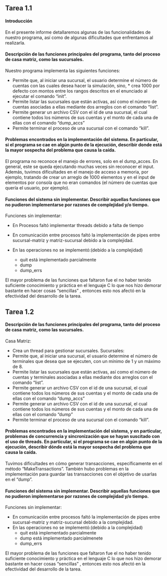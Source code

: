 ## Tarea 1.1

#### Introducción

En el presente informe detallaremos algunas de las funcionalidades de nuestro programa, así como de algunas dificultades que enfrentamos al realizarla.

#### Descripción de las funciones principales del programa, tanto del proceso de casa matriz, como las sucursales.

Nuestro programa implementa las siguientes funciones:
* Permite que, al iniciar una sucursal, el usuario determine el número de cuentas con las cuales desea hacer la simulación, sino, * crea 1000 por defecto con montos entre los rangos descritos en el enunciado al ejecutar el comando “init”.
* Permite listar las sucursales que están activas, así como el número de cuentas asociadas a ellas mediante dos arreglos con el comando “list”.
* Permite generar un archivo CSV con el id de una sucursal, el cual contiene todos los números de sus cuentas y el monto de cada una de ellas con el comando “dump_accs”
* Permite terminar el proceso de una sucursal con el comando “kill”.

#### Problemas encontrados en la implementación  del sistema. En particular, si el programa se cae en algún punto de la ejecución, describir donde está la mayor sospecha del problema que causa la caída.

El programa no reconoce el manejo de errores, solo en el dump_acces. En general, este se queda ejecutando muchas veces sin reconocer el input. Además, tuvimos dificultades en el manejo de acceso a memoria, por ejemplo, tratando de crear un arreglo de 1000 elementos y en el input de elementos por consola que no eran comandos (el número de cuentas que quería el usuario, por ejemplo).

#### Funciones del sistema sin implementar. Describir aquellas funciones que no pudieron implementarse por razones de complejidad y/o tiempo.

Funciones sin implementar:
* En Procesos faltó implementar threads debido a falta de tiempo
* En comunicación entre procesos faltó la implementación de pipes entre sucursal-matriz y matriz-sucursal debido a la complejidad.

* En las operaciones no se implementó:(debido a la complejidad)
  * quit está implementado parcialmente
  * dump 
  * dump_errs

El mayor problema de las funciones que faltaron fue el no haber tenido suficiente conocimiento y práctica en el lenguaje C lo que nos hizo demorar bastante en hacer cosas “sencillas” , entonces esto nos afectó en la efectividad del desarrollo de la tarea.

## Tarea 1.2

#### Descripción de las funciones principales del programa, tanto del proceso de casa matriz, como las sucursales.

Casa Matriz: 
* Crea un thread para gestionar sucursales.
Sucursales:
* Permite que, al iniciar una sucursal, el usuario determine el número de terminales que desea que se ejecuten, con un mínimo de 1 y un máximo de 8.
* Permite listar las sucursales que están activas, así como el número de cuentas y terminales asociadas a ellas mediante dos arreglos con el comando “list”.
* Permite generar un archivo CSV con el id de una sucursal, el cual contiene todos los números de sus cuentas y el monto de cada una de ellas con el comando “dump_accs”
* Permite generar un archivo CSV con el id de una sucursal, el cual contiene todos los números de sus cuentas y el monto de cada una de ellas con el comando “dump”
* Permite terminar el proceso de una sucursal con el comando “kill”.


#### Problemas encontrados en la implementación del sistema, y en particular, problemas de concurrencia y sincronización que se hayan suscitado con el uso de threads. En particular, si el programa se cae en algún punto de la ejecución, describir dónde está la mayor sospecha del problema que causa la caída.

Tuvimos dificultades en cómo generar transacciones, específicamente en el método “MakeTransactions”. También hubo problemas en la implementación para guardar las transacciones con el objetivo de usarlas en el “dump”.

#### Funciones del sistema sin implementar. Describir aquellas funciones que no pudieron implementarse por razones de complejidad y/o tiempo.

Funciones sin implementar:
* En comunicación entre procesos faltó la implementación de pipes entre sucursal-matriz y matriz-sucursal debido a la complejidad.
* En las operaciones no se implementó:(debido a la complejidad)
  * quit está implementado parcialmente
  * dump está implementado parcialmenete
  * dump_errs

El mayor problema de las funciones que faltaron fue el no haber tenido suficiente conocimiento y práctica en el lenguaje C lo que nos hizo demorar bastante en hacer cosas “sencillas” , entonces esto nos afectó en la efectividad del desarrollo de la tarea.

